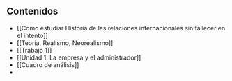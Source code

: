 ## Contenidos
- [[Como estudiar Historia de las relaciones internacionales sin fallecer en el intento]]
- [[Teoría, Realismo, Neorealismo]]
- [[Trabajo 1]]
- [[Unidad 1: La empresa y el administrador]]
- [[Cuadro de análisis]]
-